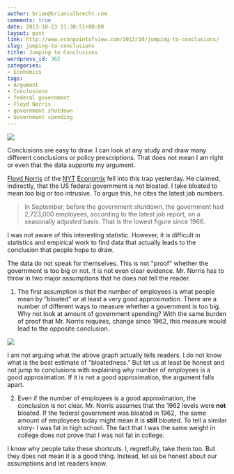 ```yaml
---
author: brian@briancalbrecht.com
comments: true
date: 2013-10-23 11:30:51+00:00
layout: post
link: http://www.econpointofview.com/2013/10/jumping-to-conclusions/
slug: jumping-to-conclusions
title: Jumping to Conclusions
wordpress_id: 362
categories:
- Economics
tags:
- Argument
- Conclusions
- federal government
- Floyd Norris
- government shutdown
- Government spending
---
```


![](http://static.fjcdn.com/pictures/Jumping+to+conclusions.+tumbs+up_cc8e41_3088805.jpg)

Conclusions are easy to draw. I can look at any study and draw many different conclusions or policy prescriptions. That does not mean I am right or even that the data supports my argument.

[Floyd Norris](http://economix.blogs.nytimes.com/2013/10/22/bloated-government-federal-employment-at-47-year-low/?_r=0) of the [NYT](http://www.google.com/finance?q=NYSE:NYT) [Economix](http://economix.blogs.nytimes.com/) fell into this trap yesterday. He claimed, indirectly, that the US federal government is not bloated. I take bloated to mean too big or too intrusive. To argue this, he cites the latest job numbers.


<blockquote>In September, before the government shutdown, the government had 2,723,000 employees, according to the latest job report, on a seasonally adjusted basis. That is the lowest figure since 1966.</blockquote>


I was not aware of this interesting statistic. However, it is difficult in statistics and empirical work to find data that actually leads to the conclusion that people hope to draw.<!-- more -->

The data do not speak for themselves. This is not "proof" whether the government is too big or not. It is not even clear evidence. Mr. Norris has to throw in two major assumptions that he does not tell the reader.

1. The first assumption is that the number of employees is what people mean by "bloated" or at least a very good approximation. There are a number of different ways to measure whether a government is too big. Why not look at amount of government spending? With the same burden of proof that Mr. Norris requires, change since 1962, this measure would lead to the opposite conclusion.

[![](http://research.stlouisfed.org/fredgraph.png?g=nE1)](http://69.195.124.159/~econpoin/wp-content/uploads/2013/10/gov-over-gdp.png)

I am not arguing what the above graph actually tells readers. I do not know what is the best estimate of "bloatedness." But let us at least be honest and not jump to conclusions with explaining why number of employees is a good approximation. If it is not a good approximation, the argument falls apart.

2. Even if the number of employees is a good approximation, the conclusion is not clear. Mr. Norris assumes that the 1962 levels were **not** bloated. If the federal government was bloated in 1962,  the same amount of employees today might mean it is **still** bloated. To tell a similar story- I was fat in high school. The fact that I was the same weight in college does not prove that I was not fat in college.

I know why people take these shortcuts. I, regretfully, take them too. But they does not mean it is a good thing. Instead, let us be honest about our assumptions and let readers know.
